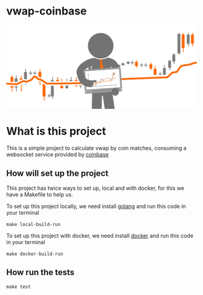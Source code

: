 # vwap-coinbase

![vwap image](./.github/images/vwap.jpeg)

# What is this project

This is a simple project to calculate vwap by coin matches, consuming a websocket service provided by [coinbase](https://coinbase.com)

## How will set up the project

This project has twice ways to set up, local and with docker, for this we have a Makefile to help us.

To set up this project locally, we need install [golang](https://go.dev/) and run this code in your terminal
```shell
make local-build-run
```

To set up this project with docker, we need install [docker](https://www.docker.com/) and run this code in your terminal
```shell
make docker-build-run
```

## How run the tests
````shell
make test
````
